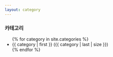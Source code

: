```yaml
---
layout: category
---
```


<h3 class="archive__subtitle">카테고리</h3>

<!--
{% if paginator %}
  {% assign posts = paginator.posts %}
{% else %}
  {% assign posts = site.posts %}
{% endif %}
-->
<div class="col-lg-4 col-md-2">
  <ul>
    {% for category in site.categories %}
      <li>{{ category | first }} ({{ category | last | size }})</li>
    {% endfor %}
  </ul>
</div>
<!--
{% include paginator.html %}
-->
